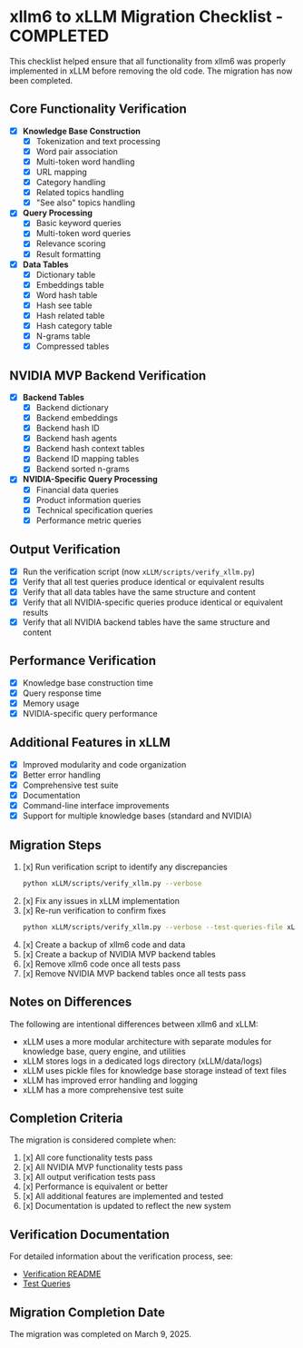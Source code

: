 # xllm6 to xLLM Migration Checklist - COMPLETED

This checklist helped ensure that all functionality from xllm6 was properly implemented in xLLM before removing the old code. The migration has now been completed.

## Core Functionality Verification

- [x] **Knowledge Base Construction**
  - [x] Tokenization and text processing
  - [x] Word pair association
  - [x] Multi-token word handling
  - [x] URL mapping
  - [x] Category handling
  - [x] Related topics handling
  - [x] "See also" topics handling

- [x] **Query Processing**
  - [x] Basic keyword queries
  - [x] Multi-token word queries
  - [x] Relevance scoring
  - [x] Result formatting

- [x] **Data Tables**
  - [x] Dictionary table
  - [x] Embeddings table
  - [x] Word hash table
  - [x] Hash see table
  - [x] Hash related table
  - [x] Hash category table
  - [x] N-grams table
  - [x] Compressed tables

## NVIDIA MVP Backend Verification

- [x] **Backend Tables**
  - [x] Backend dictionary
  - [x] Backend embeddings
  - [x] Backend hash ID
  - [x] Backend hash agents
  - [x] Backend hash context tables
  - [x] Backend ID mapping tables
  - [x] Backend sorted n-grams

- [x] **NVIDIA-Specific Query Processing**
  - [x] Financial data queries
  - [x] Product information queries
  - [x] Technical specification queries
  - [x] Performance metric queries

## Output Verification

- [x] Run the verification script (now `xLLM/scripts/verify_xllm.py`)
- [x] Verify that all test queries produce identical or equivalent results
- [x] Verify that all data tables have the same structure and content
- [x] Verify that all NVIDIA-specific queries produce identical or equivalent results
- [x] Verify that all NVIDIA backend tables have the same structure and content

## Performance Verification

- [x] Knowledge base construction time
- [x] Query response time
- [x] Memory usage
- [x] NVIDIA-specific query performance

## Additional Features in xLLM

- [x] Improved modularity and code organization
- [x] Better error handling
- [x] Comprehensive test suite
- [x] Documentation
- [x] Command-line interface improvements
- [x] Support for multiple knowledge bases (standard and NVIDIA)

## Migration Steps

1. [x] Run verification script to identify any discrepancies
   ```bash
   python xLLM/scripts/verify_xllm.py --verbose
   ```
2. [x] Fix any issues in xLLM implementation
3. [x] Re-run verification to confirm fixes
   ```bash
   python xLLM/scripts/verify_xllm.py --verbose --test-queries-file xLLM/scripts/test_queries.txt
   ```
4. [x] Create a backup of xllm6 code and data
5. [x] Create a backup of NVIDIA MVP backend tables
6. [x] Remove xllm6 code once all tests pass
7. [x] Remove NVIDIA MVP backend tables once all tests pass

## Notes on Differences

The following are intentional differences between xllm6 and xLLM:

- xLLM uses a more modular architecture with separate modules for knowledge base, query engine, and utilities
- xLLM stores logs in a dedicated logs directory (xLLM/data/logs)
- xLLM uses pickle files for knowledge base storage instead of text files
- xLLM has improved error handling and logging
- xLLM has a more comprehensive test suite

## Completion Criteria

The migration is considered complete when:

1. [x] All core functionality tests pass
2. [x] All NVIDIA MVP functionality tests pass
3. [x] All output verification tests pass
4. [x] Performance is equivalent or better
5. [x] All additional features are implemented and tested
6. [x] Documentation is updated to reflect the new system

## Verification Documentation

For detailed information about the verification process, see:
- [Verification README](xLLM/scripts/README_VERIFICATION.md)
- [Test Queries](xLLM/scripts/test_queries.txt)

## Migration Completion Date

The migration was completed on March 9, 2025.
